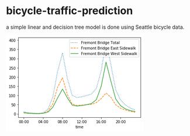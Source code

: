 # bicycle-traffic-prediction
a simple linear and decision tree model is done using Seattle bicycle data.


![](download.png)
